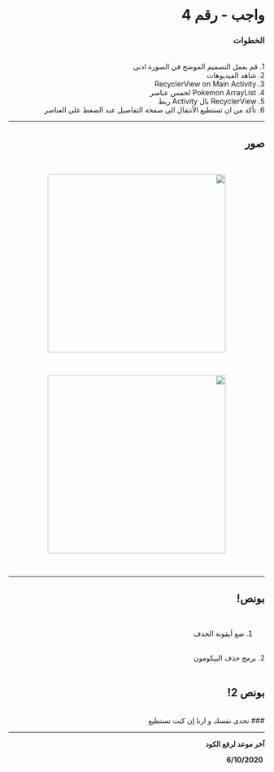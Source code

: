 <div dir = "rtl">

# واجب - رقم 4
### الخطوات 

<br>
1. قم بعمل التصميم الموضح في الصورة ادنى 
<br>
2. شاهد الفيديوهات
<br>
3. RecyclerView on Main Activity 
<br>
4. Pokemon ArrayList لخمس عناصر
<br>
5. RecyclerView بال Activity ربط
<br>
6. تأكد من ان تستطيع الأنتقال الى صفحة التفاصيل عند الضغط على العناصر
<br>
<hr>

## صور
<br>
<p align="center">
<img src = "https://github.com/kuwaitcodes/android-hw-4/blob/master/List.png" width = "350px" margin="auto"/>
</p>
<br>
<p align="center">
<img src = "https://github.com/kuwaitcodes/android-hw-4/blob/master/List2.png" width = "350px" margin="auto"/>
</p>

<br>
<hr>

## بونص!

<br>

1. ضع أيقونة الحذف
<br>
2. برمج حذف البيكومون
<br>
<br>


## بونص 2!
<br>
###
تحدى نفسك و ارنا إن كنت تستطيع 
<hr>
<b>آخر موعد لرفع الكود

&#x202b; 6/10/2020



</div>
